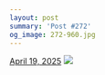```yaml
---
layout: post
summary: 'Post #272'
og_image: 272-960.jpg
---
```


<p>
  <time>
    <a href="/272">April 19, 2025</a>
  </time>
  <a href="/272">
    <img src="{{ site.assets_url }}/272-480.jpg" srcset="{{ site.assets_url }}/272-240.jpg 240w, {{ site.assets_url }}/272-480.jpg 480w, {{ site.assets_url }}/272-720.jpg 720w, {{ site.assets_url }}/272-960.jpg 960w" sizes="(min-width: 700px) 50vw, calc(100vw - 2rem)" />
  </a>
</p>
